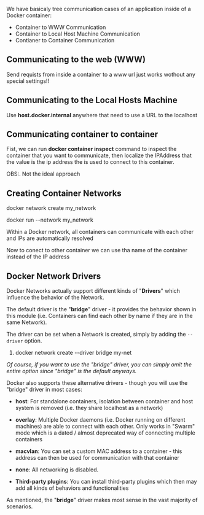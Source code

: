 We have basicaly tree communication cases of an application inside of a Docker container:
- Container to WWW Communication
- Container to Local Host Machine Communication
- Contianer to Container Communication
## Communicating to the web (WWW)

Send requists from inside a container to a www url just works wothout any special settings!!

## Communicating to the Local Hosts Machine

Use **host.docker.internal** anywhere that need to use a URL to the localhost

## Communicating container to container

Fist, we can run **docker container inspect** command to inspect the container that you want to communicate, then localize the IPAddress that the value is the ip address the is used to connect to this container.

OBS:. Not the ideal approach

## Creating Container Networks

docker network create my_network

docker run --network my_network

Within a Docker network, all containers can communicate with each other and IPs are automatically resolved

Now to conect to other container we can use tha name of the container instead of the IP address

## Docker Network Drivers

Docker Networks actually support different kinds of "**Drivers**" which influence the behavior of the Network.

The default driver is the "**bridge**" driver - it provides the behavior shown in this module (i.e. Containers can find each other by name if they are in the same Network).

The driver can be set when a Network is created, simply by adding the `--driver` option.

1. docker network create --driver bridge my-net

_Of course, if you want to use the "bridge" driver, you can simply omit the entire option since "bridge" is the default anyways._

Docker also supports these alternative drivers - though you will use the "bridge" driver in most cases:

- **host**: For standalone containers, isolation between container and host system is removed (i.e. they share localhost as a network)
    
- **overlay**: Multiple Docker daemons (i.e. Docker running on different machines) are able to connect with each other. Only works in "Swarm" mode which is a dated / almost deprecated way of connecting multiple containers
    
- **macvlan**: You can set a custom MAC address to a container - this address can then be used for communication with that container
    
- **none**: All networking is disabled.
    
- **Third-party plugins**: You can install third-party plugins which then may add all kinds of behaviors and functionalities
    

As mentioned, the "**bridge**" driver makes most sense in the vast majority of scenarios.

